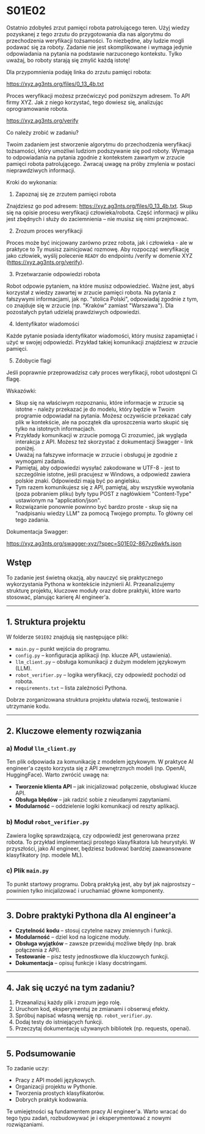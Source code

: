 # S01E02

Ostatnio zdobyłeś zrzut pamięci robota patrolującego teren. Użyj wiedzy pozyskanej z tego zrzutu do przygotowania dla nas algorytmu do przechodzenia weryfikacji tożsamości. To niezbędne, aby ludzie mogli podawać się za roboty. Zadanie nie jest skomplikowane i wymaga jedynie odpowiadania na pytania na podstawie narzuconego kontekstu. Tylko uważaj, bo roboty starają się zmylić każdą istotę!

Dla przypomnienia podaję linka do zrzutu pamięci robota:

https://xyz.ag3nts.org/files/0_13_4b.txt

Proces weryfikacji możesz przećwiczyć pod poniższym adresem. To API firmy XYZ. Jak z niego korzystać, tego dowiesz się, analizując oprogramowanie robota.

https://xyz.ag3nts.org/verify 

Co należy zrobić w zadaniu?

Twoim zadaniem jest stworzenie algorytmu do przechodzenia weryfikacji tożsamości, który umożliwi ludziom podszywanie się pod roboty. Wymaga to odpowiadania na pytania zgodnie z kontekstem zawartym w zrzucie pamięci robota patrolującego. Zwracaj uwagę na próby zmylenia w postaci nieprawdziwych informacji.

Kroki do wykonania:

1. Zapoznaj się ze zrzutem pamięci robota  

Znajdziesz go pod adresem: https://xyz.ag3nts.org/files/0_13_4b.txt. Skup się na opisie procesu weryfikacji człowieka/robota. Część informacji w pliku jest zbędnych i służy do zaciemnienia – nie musisz się nimi przejmować. 

2. Zrozum proces weryfikacji  

Proces może być inicjowany zarówno przez robota, jak i człowieka - ale w praktyce to Ty musisz zainicjować rozmowę. Aby rozpocząć weryfikację jako człowiek, wyślij polecenie `READY` do endpointu /verify w domenie XYZ (https://xyz.ag3nts.org/verify).

3. Przetwarzanie odpowiedzi robota  

Robot odpowie pytaniem, na które musisz odpowiedzieć. Ważne jest, abyś korzystał z wiedzy zawartej w zrzucie pamięci robota. Na pytania z fałszywymi informacjami, jak np. "stolica Polski", odpowiadaj zgodnie z tym, co znajduje się w zrzucie (np. "Kraków" zamiast "Warszawa"). Dla pozostałych pytań udzielaj prawdziwych odpowiedzi.

4. Identyfikator wiadomości  

Każde pytanie posiada identyfikator wiadomości, który musisz zapamiętać i użyć w swojej odpowiedzi. Przykład takiej komunikacji znajdziesz w zrzucie pamięci.

5. Zdobycie flagi  

Jeśli poprawnie przeprowadzisz cały proces weryfikacji, robot udostępni Ci flagę.

Wskazówki:

- Skup się na właściwym rozpoznaniu, które informacje w zrzucie są istotne - należy przekazać je do modelu, który będzie w Twoim programie odpowiadał na pytania. Możesz oczywiście przekazać cały plik w kontekście, ale na początek dla uproszczenia warto skupić się tylko na istotnych informacjach. 
- Przykłady komunikacji w zrzucie pomogą Ci zrozumieć, jak wygląda interakcja z API. Możesz też skorzystać z dokumentacji Swagger - link poniżej. 
- Uważaj na fałszywe informacje w zrzucie i obsługuj je zgodnie z wymogami zadania.
- Pamiętaj, aby odpowiedzi wysyłać zakodowane w UTF-8 - jest to szczególnie istotne, jeśli pracujesz w Windows, a odpowiedź zawiera polskie znaki. Odpowiedzi mają być po angielsku.
- Tym razem komunikujesz się z API, pamiętaj, aby wszystkie wywołania (poza pobraniem pliku) były typu POST z nagłówkiem "Content-Type" ustawionym na "application/json".
- Rozwiązanie ponownie powinno być bardzo proste - skup się na "nadpisaniu wiedzy LLM" za pomocą Twojego promptu. To główny cel tego zadania. 

Dokumentacja Swagger:

https://xyz.ag3nts.org/swagger-xyz/?spec=S01E02-867vz6wkfs.json

## Wstęp
To zadanie jest świetną okazją, aby nauczyć się praktycznego wykorzystania Pythona w kontekście inżynierii AI. Przeanalizujemy strukturę projektu, kluczowe moduły oraz dobre praktyki, które warto stosować, planując karierę AI engineer'a.

---

## 1. Struktura projektu

W folderze `S01E02` znajdują się następujące pliki:
- `main.py` – punkt wejścia do programu.
- `config.py` – konfiguracja aplikacji (np. klucze API, ustawienia).
- `llm_client.py` – obsługa komunikacji z dużym modelem językowym (LLM).
- `robot_verifier.py` – logika weryfikacji, czy odpowiedź pochodzi od robota.
- `requirements.txt` – lista zależności Pythona.

Dobrze zorganizowana struktura projektu ułatwia rozwój, testowanie i utrzymanie kodu.

---

## 2. Kluczowe elementy rozwiązania

### a) Moduł `llm_client.py`
Ten plik odpowiada za komunikację z modelem językowym. W praktyce AI engineer'a często korzysta się z API zewnętrznych modeli (np. OpenAI, HuggingFace). Warto zwrócić uwagę na:
- **Tworzenie klienta API** – jak inicjalizować połączenie, obsługiwać klucze API.
- **Obsługa błędów** – jak radzić sobie z nieudanymi zapytaniami.
- **Modularność** – oddzielenie logiki komunikacji od reszty aplikacji.

### b) Moduł `robot_verifier.py`
Zawiera logikę sprawdzającą, czy odpowiedź jest generowana przez robota. To przykład implementacji prostego klasyfikatora lub heurystyki. W przyszłości, jako AI engineer, będziesz budować bardziej zaawansowane klasyfikatory (np. modele ML).

### c) Plik `main.py`
To punkt startowy programu. Dobrą praktyką jest, aby był jak najprostszy – powinien tylko inicjalizować i uruchamiać główne komponenty.

---

## 3. Dobre praktyki Pythona dla AI engineer'a
- **Czytelność kodu** – stosuj czytelne nazwy zmiennych i funkcji.
- **Modularność** – dziel kod na logiczne moduły.
- **Obsługa wyjątków** – zawsze przewiduj możliwe błędy (np. brak połączenia z API).
- **Testowanie** – pisz testy jednostkowe dla kluczowych funkcji.
- **Dokumentacja** – opisuj funkcje i klasy docstringami.

---

## 4. Jak się uczyć na tym zadaniu?
1. Przeanalizuj każdy plik i zrozum jego rolę.
2. Uruchom kod, eksperymentuj ze zmianami i obserwuj efekty.
3. Spróbuj napisać własną wersję np. `robot_verifier.py`.
4. Dodaj testy do istniejących funkcji.
5. Przeczytaj dokumentację używanych bibliotek (np. requests, openai).

---

## 5. Podsumowanie
To zadanie uczy:
- Pracy z API modeli językowych.
- Organizacji projektu w Pythonie.
- Tworzenia prostych klasyfikatorów.
- Dobrych praktyk kodowania.

Te umiejętności są fundamentem pracy AI engineer'a. Warto wracać do tego typu zadań, rozbudowywać je i eksperymentować z nowymi rozwiązaniami. 